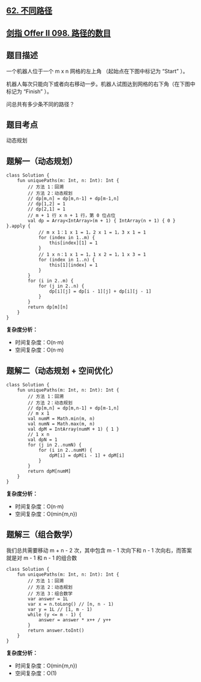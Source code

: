 ## [62. 不同路径](https://leetcode.cn/problems/unique-paths/description/)
## [剑指 Offer II 098. 路径的数目](https://leetcode.cn/problems/2AoeFn/)

## 题目描述

一个机器人位于一个 m x n 网格的左上角 （起始点在下图中标记为 “Start” ）。

机器人每次只能向下或者向右移动一步。机器人试图达到网格的右下角（在下图中标记为 “Finish” ）。

问总共有多少条不同的路径？

## 题目考点

动态规划

## 题解一（动态规划）
 
```
class Solution {
    fun uniquePaths(m: Int, n: Int): Int {
        // 方法 1：回溯
        // 方法 2：动态规划
        // dp[m,n] = dp[m,n-1] + dp[m-1,n]
        // dp[1,2] = 1
        // dp[2,1] = 1
        // m + 1 行 x n + 1 行，第 0 位占位
        val dp = Array<IntArray>(m + 1) { IntArray(n + 1) { 0 } }.apply {
            // m x 1：1 x 1 = 1，2 x 1 = 1，3 x 1 = 1
            for (index in 1..m) {
                this[index][1] = 1
            }
            // 1 x n：1 x 1 = 1，1 x 2 = 1，1 x 3 = 1
            for (index in 1..n) {
                this[1][index] = 1
            }
        }
        for (i in 2..m) {
            for (j in 2..n) {
                dp[i][j] = dp[i - 1][j] + dp[i][j - 1]
            }
        }
        return dp[m][n]
    }
}
```

**复杂度分析：**

- 时间复杂度：O(n·m)
- 空间复杂度：O(n·m)

## 题解二（动态规划 + 空间优化）

```
class Solution {
    fun uniquePaths(m: Int, n: Int): Int {
        // 方法 1：回溯
        // 方法 2：动态规划
        // dp[m,n] = dp[m,n-1] + dp[m-1,n]
        // m x 1
        val numM = Math.min(m, n)
        val numN = Math.max(m, n)
        val dpM = IntArray(numM + 1) { 1 }
        // 1 x n
        val dpN = 1
        for (j in 2..numN) {
            for (i in 2..numM) {
                dpM[i] = dpM[i - 1] + dpM[i]
            }
        }
        return dpM[numM]
    }
}
```

**复杂度分析：**

- 时间复杂度：O(n·m)
- 空间复杂度：O(min{m,n})

## 题解三（组合数学）

我们总共需要移动 m + n - 2 次，其中包含 m - 1 次向下和 n - 1 次向右，而答案就是对 m - 1 和 n - 1 的组合数

```
class Solution {
    fun uniquePaths(m: Int, n: Int): Int {
        // 方法 1：回溯
        // 方法 2：动态规划
        // 方法 3：组合数学
        var answer = 1L
        var x = n.toLong() // [n, n - 1)
        var y = 1L // [1, m - 1)
        while (y <= m - 1) {
            answer = answer * x++ / y++
        }
        return answer.toInt()
    }
}
```

**复杂度分析：**

- 时间复杂度：O(min{m,n})
- 空间复杂度：O(1)
